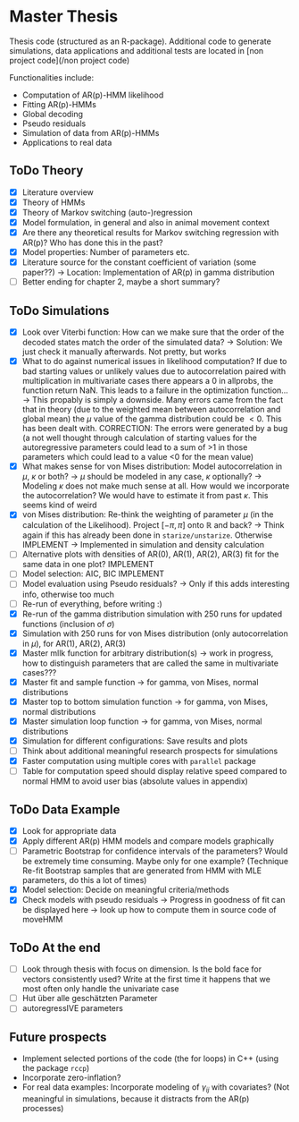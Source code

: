 # Master Thesis
Thesis code (structured as an R-package). Additional code to generate simulations, data applications and additional tests are located in [non project code](/non project code)

Functionalities include:
- Computation of AR(p)-HMM likelihood
- Fitting AR(p)-HMMs
- Global decoding
- Pseudo residuals
- Simulation of data from AR(p)-HMMs
- Applications to real data


## ToDo Theory
- [x] Literature overview
- [x] Theory of HMMs
- [x] Theory of Markov switching (auto-)regression
- [x] Model formulation, in general and also in animal movement context
- [x] Are there any theoretical results for Markov switching regression with AR(p)? Who has done this in the past?
- [x] Model properties: Number of parameters etc.
- [x] Literature source for the constant coefficient of variation (some paper??) $\to$ Location: Implementation of AR(p) in gamma distribution
- [ ] Better ending for chapter 2, maybe a short summary?

## ToDo Simulations
- [x] Look over Viterbi function: How can we make sure that the order of the decoded states match the order of the simulated data? $\to$ Solution: We just check it manually afterwards. Not pretty, but works
- [x] What to do against numerical issues in likelihood computation? If due to bad starting values or unlikely values due to autocorrelation paired with multiplication in multivariate cases there appears a 0 in allprobs, the function return NaN. This leads to a failure in the optimization function... $\to$ This propably is simply a downside. Many errors came from the fact that in theory (due to the weighted mean between autocorrelation and global mean) the $\mu$ value of the gamma distribution could be $<0$. This has been dealt with. CORRECTION: The errors were generated by a bug (a not well thought through calculation of starting values for the autoregressive parameters could lead to a sum of >1 in those parameters which could lead to a value <0 for the mean value)
- [x] What makes sense for von Mises distribution: Model autocorrelation in $\mu$, $\kappa$ or both? $\to$ $\mu$ should be modeled in any case, $\kappa$ optionally? $\to$ Modeling $\kappa$ does not make much sense at all. How would we incorporate the autocorrelation? We would have to estimate it from past $\kappa$. This seems kind of weird
- [x] von Mises distribution: Re-think the weighting of parameter $\mu$ (in the calculation of the Likelihood). Project $[-\pi,\pi]$ onto $\mathbb{R}$ and back? $\to$ Think again if this has already been done in ```starize/unstarize```. Otherwise IMPLEMENT $\to$ Implemented in simulation and density calculation
- [ ] Alternative plots with densities of AR(0), AR(1), AR(2), AR(3) fit for the same data in one plot? IMPLEMENT
- [ ] Model selection: AIC, BIC IMPLEMENT
- [ ] Model evaluation using Pseudo residuals? $\to$ Only if this adds interesting info, otherwise too much
- [ ] Re-run of everything, before writing :)
- [x] Re-run of the gamma distribution simulation with 250 runs for updated functions (inclusion of $\sigma$)
- [x] Simulation with 250 runs for von Mises distribution (only autocorrelation in $\mu$), for AR(1), AR(2), AR(3)
- [x] Master mllk function for arbitrary distribution(s) $\to$ work in progress, how to distinguish parameters that are called the same in multivariate cases???
- [x] Master fit and sample function $\to$ for gamma, von Mises, normal distributions
- [x] Master top to bottom simulation function $\to$ for gamma, von Mises, normal distributions
- [x] Master simulation loop function $\to$ for gamma, von Mises, normal distributions
- [x] Simulation for different configurations: Save results and plots
- [ ] Think about additional meaningful research prospects for simulations
- [x] Faster computation using multiple cores with ```parallel``` package
- [ ] Table for computation speed should display relative speed compared to normal HMM to avoid user bias (absolute values in appendix)

## ToDo Data Example
- [x] Look for appropriate data
- [x] Apply different AR(p) HMM models and compare models graphically
- [ ] Parametric Bootstrap for confidence intervals of the parameters? Would be extremely time consuming. Maybe only for one example? (Technique Re-fit Bootstrap samples that are generated from HMM with MLE parameters, do this a lot of times)
- [x] Model selection: Decide on meaningful criteria/methods
- [x] Check models with pseudo residuals $\to$ Progress in goodness of fit can be displayed here $\to$ look up how to compute them in source code of moveHMM

## ToDo At the end
- [ ] Look through thesis with focus on dimension. Is the bold face for vectors consistently used? Write at the first time it happens that we most often only handle the univariate case
- [ ] Hut über alle geschätzten Parameter
- [ ] autoregressIVE parameters

## Future prospects

- Implement selected portions of the code (the for loops) in C++ (using the package ```rccp```)
- Incorporate zero-inflation?
- For real data examples: Incorporate modeling of $\gamma_{ij}$ with covariates? (Not meaningful in simulations, because it distracts from the AR(p) processes)
